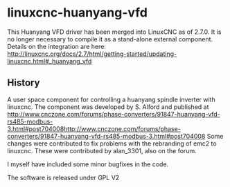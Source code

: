linuxcnc-huanyang-vfd
=====================

This Huanyang VFD driver has been merged into LinuxCNC as of
2.7.0.  It is no longer necessary to compile it as a stand-alone
external component.  Details on the integration are here:
http://linuxcnc.org/docs/2.7/html/getting-started/updating-linuxcnc.html#_huanyang_vfd


## History

A user space component for controlling a huanyang spindle inverter with linuxcnc.
The component was developed by S. Alford and published at http://www.cnczone.com/forums/phase-converters/91847-huanyang-vfd-rs485-modbus-3.html#post704008http://www.cnczone.com/forums/phase-converters/91847-huanyang-vfd-rs485-modbus-3.html#post704008
Some changes were contributed to fix problems with the rebranding of emc2 to linuxcnc.
These were contributed by alan_3301, also on the forum.

I myself have included some minor bugfixes in the code.

The software is released under GPL V2

